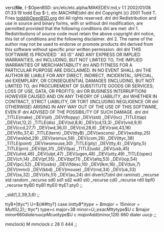 vers(__file__,
	{-$OpenBSD: src/etc/etc.alpha/MAKEDEV.md,v 1.1 2002/01/08 01:33:19 todd Exp $-},
etc.MACHINE)dnl
dnl
dnl Copyright (c) 2001 Todd T. Fries <todd@OpenBSD.org>
dnl All rights reserved.
dnl
dnl Redistribution and use in source and binary forms, with or without
dnl modification, are permitted provided that the following conditions
dnl are met:
dnl 1. Redistributions of source code must retain the above copyright
dnl    notice, this list of conditions and the following disclaimer.
dnl 2. The name of the author may not be used to endorse or promote products
dnl    derived from this software without specific prior written permission.
dnl
dnl THIS SOFTWARE IS PROVIDED ``AS IS'' AND ANY EXPRESS OR IMPLIED WARRANTIES,
dnl INCLUDING, BUT NOT LIMITED TO, THE IMPLIED WARRANTIES OF MERCHANTABILITY
dnl AND FITNESS FOR A PARTICULAR PURPOSE ARE DISCLAIMED.  IN NO EVENT SHALL
dnl THE AUTHOR BE LIABLE FOR ANY DIRECT, INDIRECT, INCIDENTAL, SPECIAL,
dnl EXEMPLARY, OR CONSEQUENTIAL DAMAGES (INCLUDING, BUT NOT LIMITED TO,
dnl PROCUREMENT OF SUBSTITUTE GOODS OR SERVICES; LOSS OF USE, DATA, OR PROFITS;
dnl OR BUSINESS INTERRUPTION) HOWEVER CAUSED AND ON ANY THEORY OF LIABILITY,
dnl WHETHER IN CONTRACT, STRICT LIABILITY, OR TORT (INCLUDING NEGLIGENCE OR
dnl OTHERWISE) ARISING IN ANY WAY OUT OF THE USE OF THIS SOFTWARE, EVEN IF
dnl ADVISED OF THE POSSIBILITY OF SUCH DAMAGE.
dnl
dnl
_TITLE(make)
_DEV(all)
_DEV(floppy)
_DEV(std)
_DEV(loc)
_TITLE(tap)
_DEV(st,12,2)
_TITLE(dis)
_DEV(sd,8,8)
_DEV(cd,13,3)
_DEV(vnd,9,9)
_DEV(ccd,27,7)
_DEV(wd,36,0)
_DEV(rd,28,6)
_DEV(raid,43,16)
_DEV(flo,37,4)
_TITLE(term)
_DEV(ttyB)
_DEV(wscons)
_DEV(wsdisp,25)
_DEV(wskbd,29)
_DEV(wsmux,56)
_DEV(com,26)
_DEV(ttyc,38)
_TITLE(point)
_DEV(wsmouse,30)
_TITLE(pty)
_DEV(tty,4)
_DEV(pty,5)
_TITLE(prn)
_DEV(lpt,31)
_DEV(lpa)
_TITLE(usb)
_DEV(usb,45)
_DEV(uhid,46)
_DEV(ulpt,47)
_DEV(ugen,48)
_DEV(utty,49)
_TITLE(spec)
_DEV(ch,14)
_DEV(pf,35)
_DEV(bpf,11)
_DEV(altq,53)
_DEV(iop,54)
_DEV(pci,52)
_DEV(usbs)
_DEV(fdesc,10)
_DEV(lkm,16)
_DEV(tun,7)
_DEV(mmcl)
_DEV(kbd)
_DEV(mouse)
_DEV(rnd,34)
_DEV(uk,33)
_DEV(ss,32)
_DEV(xfs,51)
_DEV(au,24)
dnl
divert(7)dnl
dnl
raminst)
	_recurse std random
	_recurse sd0 sd1 sd2 wd0 st0
	_recurse cd0
	_recurse rd0 bpf0
	_recurse ttyB0 ttyB1 ttyE0 ttyE1 pty0
	;;

_std(1,2,39,3,6)
	;;

ttyB*|ttyc*)
	U=${i##tty?}
	case $i in
	ttyB*)	type=B major=15 minor=Mult($U,2);;
	ttyc*)	type=c major=38 minor=$U;;
	esac
	M tty$type$U c $major $minor 660 dialer uucp
	M cua$type$U c $major Add($minor,128) 660 dialer uucp
	;;

mmclock)
	M mmclock c 28 0 444
	;;

